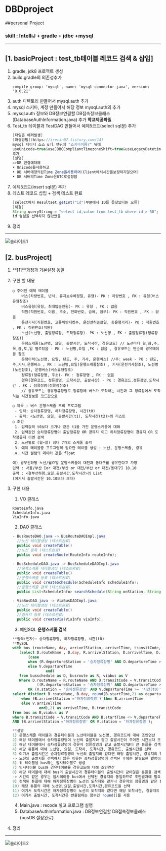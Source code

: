 # DBDproject
##personal Project
### skill :  IntelliJ + gradle + jdbc +mysql
---
[1. **basicProject** : test_tb테이블 레코드 검색 & 삽입]
---
1. gradle, jdk8 프로젝트 생성
2. build.gradle의 의존성추가
	```
	compile group: 'mysql', name: 'mysql-connector-java', version: '8.0.21'
	```
3. auth 디렉토리 만들어서 mysql.auth 추가
4. mysql 스키마, 계정 만들어서 해당 정보 mysql.auth의 추가
5. mysql.auth 정보와 DB정보연결할 DB접속정보클래스(DatabaseAuthInformation.java) 추가 **학교제공파일** 	
6. Test_tb 테이블과 TestDAO 만들어서 예제5코드(select sql문) 추가
	```java
	[타임존 에러발생]
	[해결방법](https://irerin07.tistory.com/14)
	mysql 데이터 소스 url 맨뒤에 "스키마이름?" 뒤에
	useUnicode=true&useJDBCCompliantTimezoneShift=true&useLegacyDatetimeCode=false&serverTimezone=UTC
	추가
	[설명]
	=>DB 연결에대해
	• Unicode를사용하고
	• DB 서버에정의된Time Zone을사용하며(Client에서시간을보정하지않으며)
	• DB 서버의Time Zone은UTC로설정함
	```
7. 예제5코드(insert sql문) 추가
8. 테스트 레코드 삽입 + 검색 테스트 완료
	```java
	[select에서 Resultset.getInt("id")부분에서 ID를 못찾았다는 오류]
	[해결]
	String queryString = "select id,value from test_tb where id > 50"; 에서
	id 컬럼을 선택하지 않았었음
	```
9. 정리
---
![슬라이드1](https://user-images.githubusercontent.com/60174144/96840160-0dd1ef00-1485-11eb-8b96-6f8816fbff67.PNG)

[2. busProject]
---
1. **[1]**과정과 기본설정 동일
2. 구현 할 내용 
	```
	○ 주어진 예제 테이블
		버스(차량번호, 년식, 유지보수예정일, 유형)- PK : 차량번호 , FK : 유형(버스유형참조)
		버스유형(유형, 최대탑승인원)- PK : 유형 , FK : 없음
		직원(직원번호, 이름, 주소, 전화번호, 급여, 업무)- PK : 직원번호 , FK : 없음
		운전기사(직원번호, 교통위반티켓수, 운전면허종료일, 총운행거리)- PK : 직원번호 , FK : 직원번호(직원)
		노선(노선명, 출발정류장, 도착정류장)- PK : 노선명 , FK : 출발정류장(정류장 참조))
		운행스케쥴(노선명, 요일, 출발시간, 도착시간, 경유코드) // 노선마다 월,화,수,목,금,토,일 별로있음 - PK : 노선명,요일 ,FK : 없음 , 경유코드는 단순히 경유테이블 참조
		운행이력(노선명, 요일, 년도, 주, 기사, 운행버스) //주: week - PK : 년도,주,기사,운행버스 , FK : 노선명,요일(운행스케줄참조) , 기사(운전기사참조), 노선명(노선참조), 운행버스(버스유형참조)
		정류장(정류장명, 주소)- PK : 정류장명 , FK : 없음
		경유(경유코드, 정류장명, 도착시간, 출발시간) - PK : 경유코드,정류장명,도착시간 , FK : 정류장명(정류장참조)
		// 경유코드는 경유정류장별로 정류장에 버스가 도착하는 시간과 그 정류장에서 도착하는 시간정보를 코드값으로

	○ 제목 : 버스 운행스케쥴 조회 프로그램
	 - 입력: 승차정류장명, 하차정류장명, 시간(t0)
	 - 출력: <노선명, 요일, 출발시간(t1), 도착시간(t2)>의 리스트
	○ 조건
 	 1. 입력값의 t0보다 크거나 같은 t1을 가진 운행스케줄에 대해 
	 2. 입력값인 승차정류장명이 출발정류장 OR 경유지 이고 하차정류장명이 경유지 OR 도착정류지 이면 검색 
	 2. 노선별로 (월~일) 최대 7개의 스케줄 출력
	 3. 예제 테이블중 프로그램의 필요한 테이블 생성 : 노선, 운행스케줄, 경유
	 4. 시간 컬럼의 데이터 값은 float

	예) 경부선하행 노선/월요일 운행스케줄이 대전과 동대구를 경유한다고 가정
	입력 : 서울/부산 [or 대전/부산 or 대전/부산 or 대전/동대구] 10.10
	출력 : <결부선하행,요일,출발시간,도착시간>의 List 
	(여기서 출발시간은 10.10보다 크다)
	```
3. 구현 내용 
	1. VO 클래스
	```
	RouteInfo.java
	ScheduleInfo.java
	ViaInfo.java
	```
	2. DAO 클래스
	```java
	- BusRouteDAO.java -> BusRouteDAOImpl.java 
	  //노선 테이블생성 (테스트완료)
	  public void createTable()
	  //노선 등록 (테스트완료)
   	  public void createRoute(RouteInfo routeInfo);
	  
	- BusScheduleDAO.java -> BusScheduleDAOImpl.java
	  //운행스케줄 테이블생성 (테스트완료)
	  public void createTable()
	  //운행스케줄 등록 (테스트완료)
	  public void createSchecdule(ScheduleInfo scheduleInfo);
	  //운행스케줄 검색 (테스트완료)
	  public List<ScheduleInfo> searchSchedule(String onStation, String offStation, float time);
	  
	- ViaBusDAO.java -> ViaBusDAOImpl.java
	  //노선 테이블생성 (테스트완료)
	  public void createTable()
	  //경유지 등록 (테스트완료)
	  public void createVia(ViaInfo viaInfo);
	```
	3. 메인SQL **운행스케줄 검색**
	```SQL
	**입력(인자): 승차정류장명, 하차정류장명, 시간(t0)
	**MySQL
	with bus (routeName, day, arrivelStation, arrivelTime, transitCode, startTime ) as 
	   (select D.routeName , D.day, R.arrivelStation, D.arrivelTime, D.transitCode, 
		   (case 
		   when (R.departureStation = '승차정류장명' AND D.departureTime >= '시간(t0)') then D.departureTime
		   else V.departureTime
          		   end)
	   from busschedule as D, busroute as R, viabus as V 
	   Where D.routeName = R.routeName AND D.transitCode = V.transitCode AND
        	   ((R.departureStation = '승차정류장명' AND D.departureTime >= '시간(t0)') 
       	   OR (V.station = '승차정류장명' AND V.departureTime >= '시간(t0)'))) 
	select distinct B.routeName, B.day, round(B.startTime,2) as departureTime, round((case 
		when (B.arrivelStation ='하차정류장명') then B.arrivelTime
		else V.arrivelTime
        		end),2) as arrivelTime, B.transitCode
	from bus as B,viabus as V
	where B.transitCode = V.transitCode AND B.startTime <> V.departureTime
	AND (B.arrivelStation ='하차정류장명' OR V.station = '하차정류장명');
	
	**설명
	1) 운행스케줄 테이블과 경유테이블과 노선테이블을 노선명, 경유코드에 대해 조인연산
	2) 해당 테이블에서 승차정류장명이 노선의 출발지와 같고 출발시간이 주어진 시간보다 크거나
	3) 해당 테이블에서 승차정류장명이 경유지 정류장명과 같고 출발시간보다 큰 튜플을 검색
	4) 해당 튜플에 대해 노선명, 요일, 도착치, 도착시간, 경유코드, 출발시간를 선택
	5) 여기서 출발시간은 승차정류장명이 노선의 출발지와 같다면 해당 출발시간, 경유지의 정류장명과 같다면 경유지의 출발시간을 선택
	-> 노선의 출발지를 선택하지 않은 이유는 승차정류장명이 선택된 후에는 불필요한 컬럼이기 때문
	6) 위 테이블을 bus라는 임시테이블로 생성
	7) 임시테이블 bus와 경유테이블을 경유코드에 대해 조인연산
	8) 해당 테이블에 대해 bus의 출발시간과 경유테이블의 출발시간이 같이않은 튜플을 검색,
	-> 시간이 같은 경우는 임시테이블 bus에서 선택된 경유지와 동일하므로 조인결과에 필요없는 튜플이다.
	9) 검색된 튜플에 대해 하자정류장명이 노선의 도착지와 같거나 경유지의 정류명과 같은 튜플 선택
	10) 해당 튜플의 대해 노선명,요일,출발시간,도착시간,경유코드을 선택
	11) 여기서 도착시간은 하자정류장명이 노선의 도착지와 같다면 해당 도착시간, 경유지의 정류명과 같다면 경유지의 도착시간을 선택
	12) 여기서 출발시간, 도착시간은 반올림하는 함수인 round()를 사용
	```
	4. Main.java : recode 넣고 프로그램 실행
	5. DatabaseAuthInformation.java : DB정보연결할 DB접속정보클래스 (busDB 설정완료)

4. 정리
---
![슬라이드2](https://user-images.githubusercontent.com/60174144/96840206-1e826500-1485-11eb-976c-2adf5daba3f9.PNG)
